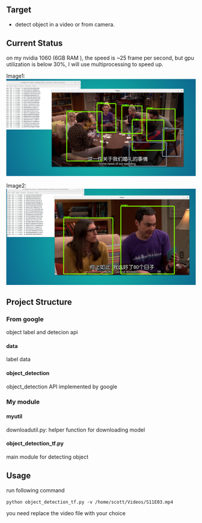 ## Target

* detect object in a video or from camera.

## Current Status

on my nvidia 1060 (6GB RAM ), the speed is ~25 frame per second, but gpu utilization
is below 30%, I will use multiprocessing to speed up.

Image1:
![image1](./images/bigbang1.png)

Image2:
![image1](./images/bigbang2.png)



## Project Structure

### From google
object label and detecion api
#### data
label data

#### object_detection
object_detection API implemented by google

### My module

#### myutil
downloadutil.py: helper function for downloading model

#### object_detection_tf.py
main module for detecting object


## Usage

run following command
```
python object_detection_tf.py -v /home/scott/Videos/S11E03.mp4
```
you need replace the video file with your choice
